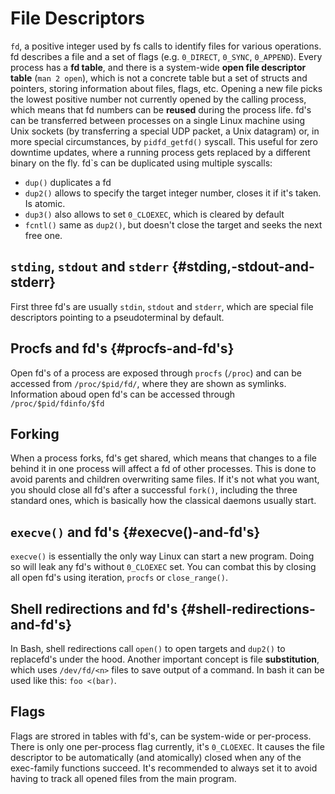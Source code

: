 # File Descriptors

`fd`, a positive integer used by fs calls to identify files for various
operations. fd describes a file and a set of flags (e.g. `0_DIRECT`,
`0_SYNC`, `0_APPEND`). Every process has a **fd table**, and there is a
system-wide **open file descriptor table** (`man 2 open`), which is not
a concrete table but a set of structs and pointers, storing information
about files, flags, etc. Opening a new file picks the lowest positive
number not currently opened by the calling process, which means that fd
numbers can be **reused** during the process life. fd\'s can be
transferred between processes on a single Linux machine using Unix
sockets (by transferring a special UDP packet, a Unix datagram) or, in
more special circumstances, by `pidfd_getfd()` syscall. This useful for
zero downtime updates, where a running process gets replaced by a
different binary on the fly. fd\`s can be duplicated using multiple
syscalls:

-   `dup()` duplicates a fd
-   `dup2()` allows to specify the target integer number, closes it if
    it\'s taken. Is atomic.
-   `dup3()` also allows to set `0_CLOEXEC`, which is cleared by default
-   `fcntl()` same as `dup2()`, but doesn\'t close the target and seeks
    the next free one.

## `stding`, `stdout` and `stderr` {#stding,-stdout-and-stderr}

First three fd\'s are usually `stdin`, `stdout` and `stderr`, which are
special file descriptors pointing to a pseudoterminal by default.

## Procfs and fd\'s {#procfs-and-fd's}

Open fd\'s of a process are exposed through `procfs` (`/proc`) and can
be accessed from `/proc/$pid/fd/`, where they are shown as symlinks.
Information aboud open fd\'s can be accessed through
`/proc/$pid/fdinfo/$fd`

## Forking

When a process forks, fd\'s get shared, which means that changes to a
file behind it in one process will affect a fd of other processes. This
is done to avoid parents and children overwriting same files. If it\'s
not what you want, you should close all fd\'s after a successful
`fork()`, including the three standard ones, which is basically how the
classical daemons usually start.

## `execve()` and fd\'s {#execve()-and-fd's}

`execve()` is essentially the only way Linux can start a new program.
Doing so will leak any fd\'s without `0_CLOEXEC` set. You can combat
this by closing all open fd\'s using iteration, `procfs` or
`close_range()`.

## Shell redirections and fd\'s {#shell-redirections-and-fd's}

In Bash, shell redirections call `open()` to open targets and `dup2()`
to replacefd\'s under the hood. Another important concept is file
**substitution**, which uses `/dev/fd/<n>` files to save output of a
command. In bash it can be used like this: `foo <(bar)`.

## Flags

Flags are strored in tables with fd\'s, can be system-wide or
per-process. There is only one per-process flag currently, it\'s
`0_CLOEXEC`. It causes the file descriptor to be automatically (and
atomically) closed when any of the exec-family functions succeed. It\'s
recommended to always set it to avoid having to track all opened files
from the main program.
